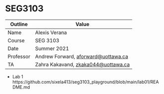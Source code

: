 # SEG3103

| Outline | Value |
| --- | --- |
| Name | Alexis Verana |
| Course | SEG 3103 |
| Date | Summer 2021 |
| Professor | Andrew Forward, aforward@uottawa.ca |
| TA | Zahra Kakavand, zkaka044@uottawa.ca |

<ul>
  <li>Lab 1 <a>https://github.com/sixela413/seg3103_playground/blob/main/lab01/README.md</a></li>
  </ul>
